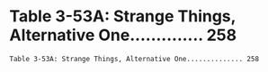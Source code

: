 # Table 3-53A: Strange Things, Alternative One.............. 258

```
Table 3-53A: Strange Things, Alternative One.............. 258

```
